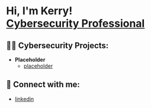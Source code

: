 <!--
**khapple/khapple** is a ✨ _special_ ✨ repository because its `README.md` (this file) appears on your GitHub profile.
-->

<h1>Hi, I'm Kerry! <br/><a href="https://www.linkedin.com/in/khapple">Cybersecurity Professional</a></h1>

<h2>👨‍💻 Cybersecurity Projects:</h2>

- <b>Placeholder</b>
  - [placeholder](https://github.com/khapple/)

<h2> 🤳 Connect with me:</h2>

- [linkedin](https://linkedin.com/in/khapple)
